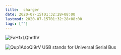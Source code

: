 ```yaml
---
title:  charger
date: 2020-07-15T01:32:28+08:00
lastmod: 2020-07-15T01:32:28+08:00
tags: [""]
---
```


![FaHfxLQhn1IV](https://cdn.jsdelivr.net/gh/toms2077/imgs@master/20230715/FaHfxLQhn1IV.jpg)

![Qup1AdoQi9rV](https://cdn.jsdelivr.net/gh/toms2077/imgs@master/20230715/Qup1AdoQi9rV.jpg)
USB stands for Universal Serial Bus